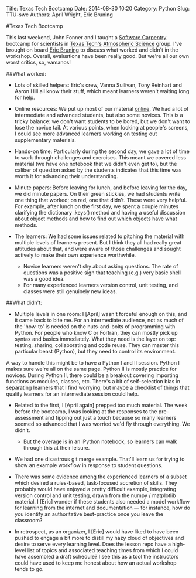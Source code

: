 Title: Texas Tech Bootcamp
Date: 2014-08-30 10:20
Category: Python
Slug: TTU-swc
Authors: April Wright, Eric Bruning

#Texas Tech Bootcamp

This last weekend, John Fonner and I taught a [Software Carpentry](http://software-carpentry.org/) bootcamp for scientists in [Texas Tech's](http://www.ttu.edu/) [Atmospheric Science](http://www.atmo.ttu.edu/index.php) group. I've brought on board [Eric Bruning](http://www.atmo.ttu.edu/bruning/) to discuss what worked and didn't in the workshop. Overall, evaluations have been really good. But we're all our own worst critics, so, vamanos!

##What worked:

+ Lots of skilled helpers: Eric's crew, Vanna Sullivan, Tony Reinhart and Aaron Hill all know their stuff, which meant learners weren't waiting long for help.

+ Online resources: We put up most of our material [online](https://github.com/wrightaprilm/TTU). We had a lot of intermediate and advanced students, but also some novices. This is a tricky balance: we don't want students to be bored, but we don't want to lose the novice tail. At various points, when looking at people's screens, I could see more advanced learners working on testing out supplementary materials.

+ Hands-on time: Particularly during the second day, we gave a lot of time to work through challenges and exercises. This meant we covered less material (we have one notebook that we didn't even get to), but the caliber of question asked by the students indicates that this time was worth it for advancing their understanding.

+ Minute papers: Before leaving for lunch, and before leaving for the day, we did minute papers. On their green stickies, we had students write one thing that worked; on red, one that didn't. These were very helpful. For example, after lunch on the first day, we spent a couple minutes clarifying the dictionary  .keys() method and having a useful discussion about object methods and how to find out which objects have what methods.

+ The learners: We had some issues related to pitching the material with multiple levels of learners present. But I think they all had really great attitudes about that, and were aware of those challenges and sought actively to make their own experience worthwhile.
	+ Novice learners weren't shy about asking questions. The rate of questions was a positive sign that teaching (e.g.) very basic shell was a good idea.
	+ For many experienced learners version control, unit testing, and classes were still genuinely new ideas. 


##What didn't:

+ Multiple levels in one room: I [April] wasn't forceful enough on this, and it came back to bite me. For an intermediate audience, not as much of the 'how-to' is needed on the nuts-and-bolts of programming with Python. For people who know C or Fortran, they can mostly pick up syntax and basics immediately. What they need is the layer on top: testing, sharing, collaborating and code reuse. They can master this particular beast (Python), but they need to control its environment. 

A way to handle this might be to have a Python I and II session. Python I makes sure we're all on the same page. Python II is mostly practice for novices. During Python II, there could be a breakout covering importing functions as modules, classes, etc. There's a bit of self-selection bias in separating learners that I find worrying, but maybe a checklist of things that qualify learners for an intermediate session could help.

+ Related to the first, I [April again] prepped too much material. The week before the bootcamp, I was looking at the responses to the pre-assessment and fipping out just a touch because so many learners seemed so advanced that I was worried we'd fly through everything. We didn't. 
	+ But the overage is in an iPython notebook, so learners can walk through this at their leisure.
	
+ We had one disastrous git merge example. That'll learn us for trying to show an example workflow in response to student questions.

+ There was some evidence among the experienced learners of a subset which desired a rules-based, task-focused accretion of skills. They probably would have enjoyed a pretty difficult example, integrating version control and unit testing, drawn from the numpy / matplotlib material. I [Eric] wonder if these students also needed a model workflow for learning from the internet and documentation — for instance, how do you identify an authoritative best-practice once you leave the classroom?

+ In retrospect, as an organizer, I [Eric] would have liked to have been pushed to engage a bit more to distill my hazy cloud of objectives and desire to serve every learning level. Does the lesson repo have a high-level list of topics and associated teaching times from which I could have assembled a draft schedule? I see this as a tool the instructors could have used to keep me honest about how an actual workshop tends to go.
